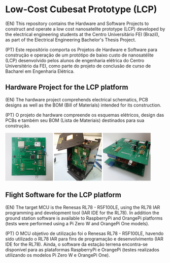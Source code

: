 # Low-Cost Cubesat Prototype (LCP)
(EN) This repository contains the Hardware and Software Projects to construct and operate a low cost nanosatelite prototype (LCP) developed by the electrical engineering students at the Centro Universitário FEI (Brazil), as part of the Electrical Engineering Bachelor's Thesis Project.

(PT) Este repositório comporta os Projetos de Hardware e Software para construção e operação de um protótipo de baixo custo de nanosatélite (LCP) desenvolvido pelos alunos de engenharia elétrica do Centro Universitério da FEI, como parte do projeto de conclusão de curso de Bacharel em Engenharia Elétrica.

## Hardware Project for the LCP platform
(EN) The hardware project comprehends electrical schematics, PCB designs as well as the BOM (Bill of Materials) intended for its construction.

(PT) O projeto de hardware compreende os esquemas elétricos, design das PCBs e também seu BOM (Lista de Materiais) destinados para sua construção.

<img width="150" height="150" src="https://raw.githubusercontent.com/brn-duarte/LCP-Project/master/Media/20200614_013407.jpg"> <img width="150" height="150" src="https://raw.githubusercontent.com/brn-duarte/LCP-Project/master/Media/20200616_192936.jpg"> <img width="150" height="150" src="https://raw.githubusercontent.com/brn-duarte/LCP-Project/master/Media/20200614_013852.jpg">

## Flight Software for the LCP platform
(EN) The target MCU is the Renesas RL78 - R5F100LE, using the RL78 IAR programming and development tool (IAR IDE for the RL78).
In addition the ground station software is available to RaspberryPi and OrangePi platforms (tests were performed using a Pi Zero W and OrangePi One models).

(PT) O MCU objetivo de utilização foi o Renesas RL78 - R5F100LE, havendo sido utilizado o RL78 IAR para fins de programação e desenvolvimento (IAR IDE for the RL78).
Ainda, o software da estação terrena encontra-se disponível para as plataformas RaspberryPi e OrangePi (testes realizados utilizando os modelos Pi Zero W e OrangePi One).
